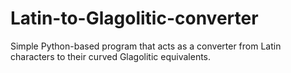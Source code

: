 # Latin-to-Glagolitic-converter
Simple Python-based program that acts as a converter from Latin characters to their curved Glagolitic equivalents.

